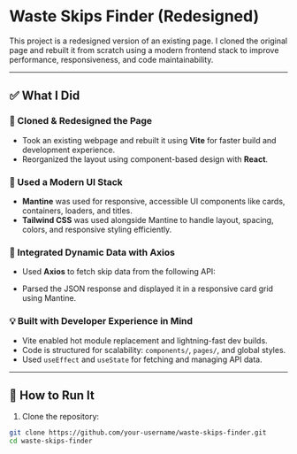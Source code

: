 # Waste Skips Finder (Redesigned)

This project is a redesigned version of an existing page. I cloned the original page and rebuilt it from scratch using a modern frontend stack to improve performance, responsiveness, and code maintainability.

---

## ✅ What I Did

### 🔁 Cloned & Redesigned the Page
- Took an existing webpage and rebuilt it using **Vite** for faster build and development experience.
- Reorganized the layout using component-based design with **React**.

### 🧱 Used a Modern UI Stack
- **Mantine** was used for responsive, accessible UI components like cards, containers, loaders, and titles.
- **Tailwind CSS** was used alongside Mantine to handle layout, spacing, colors, and responsive styling efficiently.

### 🔌 Integrated Dynamic Data with Axios
- Used **Axios** to fetch skip data from the following API:


- Parsed the JSON response and displayed it in a responsive card grid using Mantine.

### 💡 Built with Developer Experience in Mind
- Vite enabled hot module replacement and lightning-fast dev builds.
- Code is structured for scalability: `components/`, `pages/`, and global styles.
- Used `useEffect` and `useState` for fetching and managing API data.

---

## 🚀 How to Run It

1. Clone the repository:

 ```bash
 git clone https://github.com/your-username/waste-skips-finder.git
 cd waste-skips-finder

